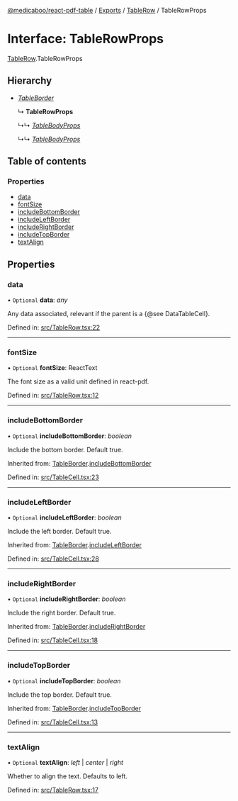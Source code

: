[@medicaboo/react-pdf-table](../README.md) / [Exports](../modules.md) / [TableRow](../modules/tablerow.md) / TableRowProps

# Interface: TableRowProps

[TableRow](../modules/tablerow.md).TableRowProps

## Hierarchy

* [*TableBorder*](tablecell.tableborder.md)

  ↳ **TableRowProps**

  ↳↳ [*TableBodyProps*](tablebody.tablebodyprops.md)

  ↳↳ [*TableBodyProps*](index.tablebodyprops.md)

## Table of contents

### Properties

- [data](tablerow.tablerowprops.md#data)
- [fontSize](tablerow.tablerowprops.md#fontsize)
- [includeBottomBorder](tablerow.tablerowprops.md#includebottomborder)
- [includeLeftBorder](tablerow.tablerowprops.md#includeleftborder)
- [includeRightBorder](tablerow.tablerowprops.md#includerightborder)
- [includeTopBorder](tablerow.tablerowprops.md#includetopborder)
- [textAlign](tablerow.tablerowprops.md#textalign)

## Properties

### data

• `Optional` **data**: *any*

Any data associated, relevant if the parent is a {@see DataTableCell}.

Defined in: [src/TableRow.tsx:22](https://github.com/Medicaboo/react-pdf-table/blob/146ee4e/src/TableRow.tsx#L22)

___

### fontSize

• `Optional` **fontSize**: ReactText

The font size as a valid unit defined in react-pdf.

Defined in: [src/TableRow.tsx:12](https://github.com/Medicaboo/react-pdf-table/blob/146ee4e/src/TableRow.tsx#L12)

___

### includeBottomBorder

• `Optional` **includeBottomBorder**: *boolean*

Include the bottom border. Default true.

Inherited from: [TableBorder](tablecell.tableborder.md).[includeBottomBorder](tablecell.tableborder.md#includebottomborder)

Defined in: [src/TableCell.tsx:23](https://github.com/Medicaboo/react-pdf-table/blob/146ee4e/src/TableCell.tsx#L23)

___

### includeLeftBorder

• `Optional` **includeLeftBorder**: *boolean*

Include the left border. Default true.

Inherited from: [TableBorder](tablecell.tableborder.md).[includeLeftBorder](tablecell.tableborder.md#includeleftborder)

Defined in: [src/TableCell.tsx:28](https://github.com/Medicaboo/react-pdf-table/blob/146ee4e/src/TableCell.tsx#L28)

___

### includeRightBorder

• `Optional` **includeRightBorder**: *boolean*

Include the right border. Default true.

Inherited from: [TableBorder](tablecell.tableborder.md).[includeRightBorder](tablecell.tableborder.md#includerightborder)

Defined in: [src/TableCell.tsx:18](https://github.com/Medicaboo/react-pdf-table/blob/146ee4e/src/TableCell.tsx#L18)

___

### includeTopBorder

• `Optional` **includeTopBorder**: *boolean*

Include the top border. Default true.

Inherited from: [TableBorder](tablecell.tableborder.md).[includeTopBorder](tablecell.tableborder.md#includetopborder)

Defined in: [src/TableCell.tsx:13](https://github.com/Medicaboo/react-pdf-table/blob/146ee4e/src/TableCell.tsx#L13)

___

### textAlign

• `Optional` **textAlign**: *left* \| *center* \| *right*

Whether to align the text. Defaults to left.

Defined in: [src/TableRow.tsx:17](https://github.com/Medicaboo/react-pdf-table/blob/146ee4e/src/TableRow.tsx#L17)

